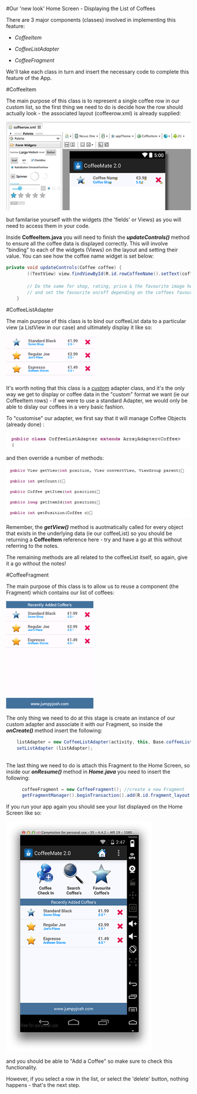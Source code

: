 #Our 'new look' Home Screen - Displaying the List of Coffees

There are 3 major components (classes) involved in implementing this feature:

- <i>CoffeeItem</i>

- <i>CoffeeListAdapter</i>

- <i>CoffeeFragment</i>

We'll take each class in turn and insert the necessary code to complete this feature of the App.

 
#CoffeeItem

The main purpose of this class is to represent a single coffee row in our custom list, so the first thing we need to do is decide how the row should actually look - the associated layout (coffeerow.xml) is already supplied:

![](../img/lab0302.png)

but familarise yourself with the widgets (the 'fields' or Views) as you will need to access them in your code.

Inside <b>CoffeeItem.java</b> you will need to finish the <b><i>updateControls()</i></b> method to ensure all the coffee data is displayed correctly. This will involve "binding" to each of the widgets (Views) on the layout and setting their value.  You can see how the coffee name widget is set below:

~~~java
private void updateControls(Coffee coffee) {
		((TextView) view.findViewById(R.id.rowCoffeeName)).setText(coffee.getCoffeeName());
		
		// Do the same for shop, rating, price & the favourite image here
		// and set the favourite on/off depending on the coffees favourite value	
	}
~~~

#CoffeeListAdapter

The main purpose of this class is to bind our coffeeList data to a particular view (a ListView in our case) and ultimately display it like so:

![](../img/lab0303.png)

It's worth noting that this class is a <i><u>custom</u></i> adapter class, and it's the only way we get to display or coffee data in the "custom" format we want (ie our CoffeeItem rows) - if we were to use a standard Adapter, we would only be able to dislay our coffees in a very basic fashion.

To "customise" our adapter, we first say that it will manage Coffee Objects (already done) :

![](../img/lab0305.png)

and then override a number of methods:

![](../img/lab0304.png)

Remember, the <b><i>getView()</i></b> method is auotmatically called for every object that exists in the underlying data (ie our coffeeList) so you should be returning a <b>CoffeeItem</b> reference here - try and have a go at this without referring to the notes.

The remaining methods are all related to the coffeeList itself, so again, give it a go without the notes!

#CoffeeFragment

The main purpose of this class is to allow us to reuse a component (the Fragment) which contains our list of coffees:

![](../img/lab0306.png)

The only thing we need to do at this stage is create an instance of our custom adapter and associate it with our Fragment, so inside the <b><i>onCreate()</i></b> method insert the following:

~~~java
    listAdapter = new CoffeeListAdapter(activity, this, Base.coffeeList);
    setListAdapter (listAdapter);
~~~

##

The last thing we need to do is attach this Fragment to the Home Screen, so inside our <b><i>onResume()</i></b> method in <b><i>Home.java</i></b> you need to insert the following:

~~~java
	  coffeeFragment = new CoffeeFragment(); //create a new Fragment
	  getFragmentManager().beginTransaction().add(R.id.fragment_layout, coffeeFragment).commit(); // add it to the current activity

~~~

If you run your app again you should see your list displayed on the Home Screen like so:

![](../img/lab0301.png)

and you should be able to "Add a Coffee" so make sure to check this functionality.

However, if you select a row in the list, or select the 'delete' button, nothing happens - that's the next step.